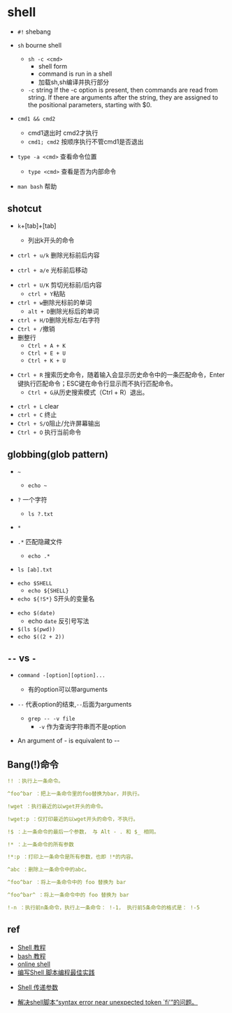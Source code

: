 # shell

+ `#!` shebang

+ `sh` bourne shell
    + `sh -c <cmd>`  
        + shell form
        + command is run in a shell
        + 加载sh,sh编译并执行<cmd>部分
    + `-c` string If  the  -c  option  is  present, then commands are read from
          string.  If there are arguments after the  string,  they  are
          assigned to the positional parameters, starting with $0.

+ `cmd1 && cmd2`
    + cmd1退出时 cmd2才执行
    + `cmd1; cmd2` 按顺序执行不管cmd1是否退出

+ `type -a <cmd>` 查看命令位置
    + `type <cmd>` 查看是否为内部命令

+ `man bash` 帮助

## shotcut

<!-- common -->
+ `k`+[tab]+[tab]
    + 列出k开头的命令

+ `ctrl + u/k` 删除光标前后内容

+ `ctrl + a/e` 光标前后移动

<!-- edit -->
+ `ctrl + U/K` 剪切光标前/后内容
    - `ctrl + Y`粘贴
+ `ctrl + w`删除光标前的单词
    - `alt + D`删除光标后的单词
+ `ctrl + H/D`删除光标左/右字符
+ `Ctrl + /`撤销
+ 删整行
    - `Ctrl + A + K`
    - `Ctrl + E + U`
    - `Ctrl + K + U`
<!-- history -->
+ `Ctrl + R` 搜索历史命令，随着输入会显示历史命令中的一条匹配命令，Enter键执行匹配命令；ESC键在命令行显示而不执行匹配命令。
    - `Ctrl + G`从历史搜索模式（Ctrl + R）退出。
<!-- control -->
+ `ctrl + L` clear
+ `ctrl + C` 终止
+ `Ctrl + S/Q`阻止/允许屏幕输出
+ `Ctrl + O` 执行当前命令


## globbing(glob pattern)

+ `~`
    + `echo ~`

+ `?` 一个字符
    + `ls ?.txt`

+ `*`

+ `.*` 匹配隐藏文件
    + `echo .*`

+ `ls [ab].txt`
<!-- 变量 -->
+ `echo $SHELL`
    + `echo ${SHELL}`
+ `echo ${!S*}` S开头的变量名
<!-- 命令 -->
+ `echo $(date)`
    + echo `date` 反引号写法
+ `$(ls $(pwd))`
+ `echo $((2 + 2))`

## `--` vs `-`

+ `command -[option][option]...`
    + 有的option可以带arguments

+ `--` 代表option的结束,`--`后面为arguments
    + `grep -- -v file`
        + `-v` 作为查询字符串而不是option

+ An argument of - is equivalent to --


## Bang(!)命令
```yml
!! ：执行上一条命令。

^foo^bar ：把上一条命令里的foo替换为bar，并执行。

!wget ：执行最近的以wget开头的命令。

!wget:p ：仅打印最近的以wget开头的命令，不执行。

!$ ：上一条命令的最后一个参数， 与 Alt - . 和 $_ 相同。

!* ：上一条命令的所有参数

!*:p ：打印上一条命令是所有参数，也即 !*的内容。

^abc ：删除上一条命令中的abc。

^foo^bar ：将上一条命令中的 foo 替换为 bar

^foo^bar^ ：将上一条命令中的 foo 替换为 bar

!-n ：执行前n条命令，执行上一条命令： !-1， 执行前5条命令的格式是： !-5
```

## ref
+ [Shell 教程](https://www.runoob.com/linux/linux-shell.html)
+ [bash 教程](https://wangdoc.com/bash/intro.html)
+ [online shell](https://www.runoob.com/try/runcode.php?filename=helloworld&type=bash)
+ [编写Shell 脚本编程最佳实践](https://zhuanlan.zhihu.com/p/264120455)

<!-- 参数 -->
+ [Shell 传递参数](https://www.runoob.com/linux/linux-shell-passing-arguments.html)

<!-- issues -->
+ [解决shell脚本“syntax error near unexpected token `fi'”的问题。](https://blog.csdn.net/jsqfengbao/article/details/95597260)